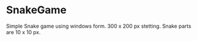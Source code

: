 # SnakeGame

Simple Snake game using windows form.
300 x 200 px stetting.
Snake parts are 10 x 10 px.

